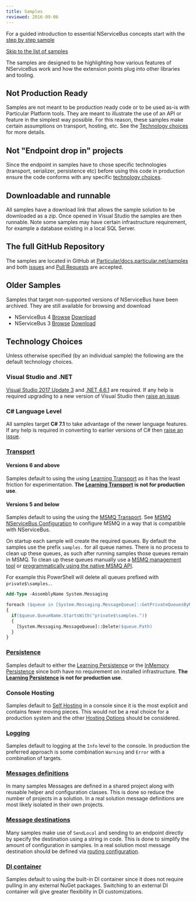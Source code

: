 ```yaml
---
title: Samples
reviewed: 2016-09-06
---
```


For a guided introduction to essential NServiceBus concepts start with the [step by step sample](/samples/step-by-step/)

[Skip to the list of samples](#related-samples)

The samples are designed to be highlighting how various features of NServiceBus work and how the extension points plug into other libraries and tooling.


## Not Production Ready

Samples are not meant to be production ready code or to be used as-is with Particular Platform tools. They are meant to illustrate the use of an API or feature in the simplest way possible. For this reason, these samples make certain assumptions on transport, hosting, etc. See the [Technology choices](#technology-choices) for more details.


## Not "Endpoint drop in" projects

Since the endpoint in samples have to chose specific technologies (transport, serializer, persistence etc) before using this code in production ensure the code conforms with any specific [technology choices](./endpoint-configuration/).


## Downloadable and runnable

All samples have a download link that allows the sample solution to be downloaded as a zip. Once opened in Visual Studio the samples are then runnable. Note some samples may have certain infrastructure requirement, for example a database existing in a local SQL Server.


## The full GitHub Repository

The samples are located in GitHub at [Particular/docs.particular.net/samples](https://github.com/Particular/docs.particular.net/tree/master/samples) and both [issues](https://github.com/Particular/docs.particular.net/issues) and [Pull Requests](https://help.github.com/articles/using-pull-requests/) are accepted.


## Older Samples

Samples that target non-supported versions of NServiceBus have been archived. They are still available for browsing and download

 * NServiceBus 4 [Browse](https://github.com/Particular/docs.particular.net/tree/Version4Samples/samples) [Download](https://github.com/Particular/docs.particular.net/archive/Version4Samples.zip)
 * NServiceBus 3 [Browse](https://github.com/Particular/docs.particular.net/tree/Version3Samples/samples) [Download](https://github.com/Particular/docs.particular.net/archive/Version3Samples.zip)


## Technology Choices

Unless otherwise specified (by an individual sample) the following are the default technology choices.


### Visual Studio and .NET

[Visual Studio 2017 Update 3](https://www.visualstudio.com/en-us/news/releasenotes/vs2017-relnotes) and [.NET 4.6.1](https://www.microsoft.com/en-au/download/details.aspx?id=49981) are required. If any help is required upgrading to a new version of Visual Studio then [raise an issue](https://github.com/Particular/docs.particular.net/issues).


### C# Language Level

All samples target **C# 7.1** to take advantage of the newer language features. If any help is required in converting to earlier versions of C# then [raise an issue](https://github.com/Particular/docs.particular.net/issues).


### [Transport](/transports/)


#### Versions 6 and above

Samples default to using the using [Learning Transport](/transports/learning/) as it has the least friction for experimentation. **The [Learning Transport](/transports/learning/) is not for production use**.


#### Versions 5 and below

Samples default to using the using the [MSMQ Transport](/transports/msmq/). See [MSMQ NServiceBus Configuration](/transports/msmq/#nservicebus-configuration) to configure MSMQ in a way that is compatible with NServiceBus.

On startup each sample will create the required queues. By default the samples use the prefix `samples.` for all queue names. There is no process to clean up these queues, as such after running samples those queues remain in MSMQ. To clean up these queues manually use a [MSMQ management tool](/transports/msmq/viewing-message-content-in-msmq.md) or [programmatically using the native MSMQ API](/transports/msmq/operations-scripting.md#delete-queues).

For example this PowerShell will delete all queues prefixed with `private$\samples.`.

```ps
Add-Type -AssemblyName System.Messaging

foreach ($queue in [System.Messaging.MessageQueue]::GetPrivateQueuesByMachine("."))
{
  if($queue.QueueName.StartsWith("private$\samples."))
  {
    [System.Messaging.MessageQueue]::Delete($queue.Path)
  }
}
```


### [Persistence](/persistence/)

Samples default to either the [Learning Persistence](/persistence/learning/) or the [InMemory Persistence](/persistence/in-memory.md) since both have no requirement on installed infrastructure. **The [Learning Persistence](/persistence/learning/) is not for production use**.


### Console Hosting

Samples default to [Self Hosting](/nservicebus/hosting/) in a console since it is the most explicit and contains fewer moving pieces. This would not be a real choice for a production system and the other [Hosting Options](/nservicebus/hosting/) should be considered.


### [Logging](/nservicebus/logging/)

Samples default to logging at the `Info` level to the console. In production the preferred approach is some combination `Warning` and `Error` with a combination of targets.


### [Messages definitions](/nservicebus/messaging/messages-events-commands.md)

In many samples Messages are defined in a shared project along with reusable helper and configuration classes. This is done so reduce the number of projects in a solution. In a real solution message definitions are most likely isolated in their own projects.


### [Message destinations](/nservicebus/messaging/routing.md)

Many samples make use of `SendLocal` and sending to an endpoint directly by specify the destination using a string in code. This is done to simplify the amount of configuration in samples. In a real solution most message destination should be defined via [routing configuration](/nservicebus/messaging/routing.md).


### [DI container](/nservicebus/containers/)

Samples default to using the built-in DI container since it does not require pulling in any external NuGet packages. Switching to an external DI container will give greater flexibility in DI customizations.